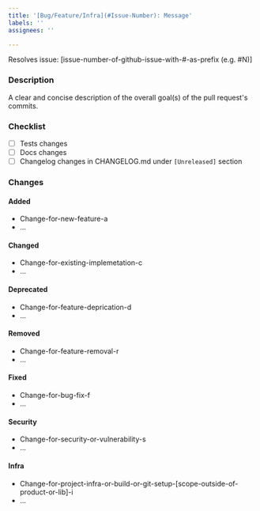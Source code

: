 ```yaml
---
title: '[Bug/Feature/Infra](#Issue-Number): Message'
labels: ''
assignees: ''

---
```


Resolves issue: [issue-number-of-github-issue-with-#-as-prefix (e.g. #N)]

### Description
A clear and concise description of the overall goal(s) of the pull request's commits.

### Checklist
- [ ] Tests changes
- [ ] Docs changes
- [ ] Changelog changes in CHANGELOG.md under `[Unreleased]` section

### Changes

#### Added
- Change-for-new-feature-a
- ...

#### Changed
- Change-for-existing-implemetation-c
- ...

#### Deprecated
- Change-for-feature-deprication-d
- ...

#### Removed
- Change-for-feature-removal-r
- ...

#### Fixed
- Change-for-bug-fix-f
- ...

#### Security
- Change-for-security-or-vulnerability-s
- ...

#### Infra
- Change-for-project-infra-or-build-or-git-setup-[scope-outside-of-product-or-lib]-i
- ...
